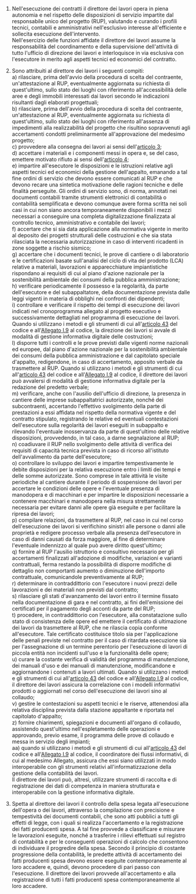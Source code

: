1. Nell'esecuzione dei contratti il direttore dei lavori opera in piena autonomia e nel rispetto delle disposizioni di servizio impartite dal responsabile unico del progetto (RUP), valutando e curando i profili tecnici, contabili e amministrativi nell'esclusivo interesse all'efficiente e sollecita esecuzione dell'intervento.<br>Nell'esercizio delle funzioni affidate il direttore dei lavori assume la responsabilità del coordinamento e della supervisione dell'attività di tutto l'ufficio di direzione dei lavori e interloquisce in via esclusiva con l'esecutore in merito agli aspetti tecnici ed economici del contratto.

2. Sono attribuiti al direttore dei lavori i seguenti compiti:<br>a) rilasciare, prima dell'avvio della procedura di scelta del contraente, un'attestazione al RUP, eventualmente aggiornata su richiesta di quest'ultimo, sullo stato dei luoghi con riferimento all'accessibilità delle aree e degli immobili interessati dai lavori secondo le indicazioni risultanti dagli elaborati progettuali;<br>b) rilasciare, prima dell'avvio della procedura di scelta del contraente, un'attestazione al RUP, eventualmente aggiornata su richiesta di quest'ultimo, sullo stato dei luoghi con riferimento all'assenza di impedimenti alla realizzabilità del progetto che risultino sopravvenuti agli accertamenti condotti preliminarmente all'approvazione del medesimo progetto;<br>c) provvedere alla consegna dei lavori ai sensi dell'[articolo 3](/allegato-2.14/articolo-3/1);<br>d) accettare i materiali e i componenti messi in opera e, se del caso, emettere motivato rifiuto ai sensi dell'[articolo 4](/allegato-2.14/articolo-4/2);<br>e) impartire all'esecutore le disposizioni e le istruzioni relative agli aspetti tecnici ed economici della gestione dell'appalto, emanando a tal fine ordini di servizio che devono essere comunicati al RUP e che devono recare una sintetica motivazione delle ragioni tecniche e delle finalità perseguite. Gli ordini di servizio sono, di norma, annotati nei documenti contabili tramite strumenti elettronici di contabilità o contabilità semplificata e devono comunque avere forma scritta nei soli casi in cui non siano ancora temporaneamente disponibili i mezzi necessari a conseguire una completa digitalizzazione finalizzata al controllo tecnico, amministrativo e contabile dei lavori;<br>f) accertare che si sia data applicazione alla normativa vigente in merito al deposito dei progetti strutturali delle costruzioni e che sia stata rilasciata la necessaria autorizzazione in caso di interventi ricadenti in zone soggette a rischio sismico;<br>g) accertare che i documenti tecnici, le prove di cantiere o di laboratorio e le certificazioni basate sull'analisi del ciclo di vita del prodotto (LCA) relative a materiali, lavorazioni e apparecchiature impiantistiche rispondano ai requisiti di cui al piano d'azione nazionale per la sostenibilità ambientale dei consumi della pubblica amministrazione;<br>h) verificare periodicamente il possesso e la regolarità, da parte dell'esecutore e del subappaltatore, della documentazione prevista dalle leggi vigenti in materia di obblighi nei confronti dei dipendenti;<br>i) controllare e verificare il rispetto dei tempi di esecuzione dei lavori indicati nel cronoprogramma allegato al progetto esecutivo e successivamente dettagliati nel programma di esecuzione dei lavori. Quando si utilizzano i metodi e gli strumenti di cui all'[articolo 43](/articolo-43/2) del codice e all'[Allegato I.9](/section/attachment-1-9/2) al codice, la direzione dei lavori si avvale di modalità di gestione informativa digitale delle costruzioni;<br>l) disporre tutti i controlli e le prove previsti dalle vigenti norme nazionali ed europee, dal piano d'azione nazionale per la sostenibilità ambientale dei consumi della pubblica amministrazione e dal capitolato speciale d'appalto, redigendone, in caso di accertamento, apposito verbale da trasmettere al RUP. Quando si utilizzano i metodi e gli strumenti di cui all'[articolo 43](/articolo-43/2) del codice e all'[Allegato I.9](/section/attachment-1-9/2) al codice, il direttore dei lavori può avvalersi di modalità di gestione informativa digitale per la redazione del predetto verbale;<br>m) verificare, anche con l'ausilio dell'ufficio di direzione, la presenza in cantiere delle imprese subappaltatrici autorizzate, nonché dei subcontraenti, accertando l'effettivo svolgimento della parte di prestazioni a essi affidata nel rispetto della normativa vigente e del contratto stipulato, registrando le relative ed eventuali contestazioni dell'esecutore sulla regolarità dei lavori eseguiti in subappalto e rilevando l'eventuale inosservanza da parte di quest'ultimo delle relative disposizioni, provvedendo, in tal caso, a darne segnalazione al RUP;<br>n) coadiuvare il RUP nello svolgimento delle attività di verifica dei requisiti di capacità tecnica prevista in caso di ricorso all'istituto dell'avvalimento da parte dell'esecutore;<br>o) controllare lo sviluppo dei lavori e impartire tempestivamente le debite disposizioni per la relativa esecuzione entro i limiti dei tempi e delle somme autorizzate. Sono comprese in tale attività le visite periodiche al cantiere durante il periodo di sospensione dei lavori per accertare le condizioni delle opere e l'eventuale presenza di manodopera e di macchinari e per impartire le disposizioni necessarie a contenere macchinari e manodopera nella misura strettamente necessaria per evitare danni alle opere già eseguite e per facilitare la ripresa dei lavori;<br>p) compilare relazioni, da trasmettere al RUP, nel caso in cui nel corso dell'esecuzione dei lavori si verifichino sinistri alle persone o danni alle proprietà e redigere processo verbale alla presenza dell'esecutore in caso di danni causati da forza maggiore, al fine di determinare l'eventuale indennizzo al quale può avere diritto quest'ultimo;<br>q) fornire al RUP l'ausilio istruttorio e consultivo necessario per gli accertamenti finalizzati all'adozione di modifiche, variazioni e varianti contrattuali, ferma restando la possibilità di disporre modifiche di dettaglio non comportanti aumento o diminuzione dell'importo contrattuale, comunicandole preventivamente al RUP;<br>r) determinare in contraddittorio con l'esecutore i nuovi prezzi delle lavorazioni e dei materiali non previsti dal contratto;<br>s) rilasciare gli stati d'avanzamento dei lavori entro il termine fissato nella documentazione di gara e nel contratto, ai fini dell'emissione dei certificati per il pagamento degli acconti da parte del RUP;<br>t) procedere, in contraddittorio con l'esecutore, alla constatazione sullo stato di consistenza delle opere ed emettere il certificato di ultimazione dei lavori da trasmettere al RUP, che ne rilascia copia conforme all'esecutore. Tale certificato costituisce titolo sia per l'applicazione delle penali previste nel contratto per il caso di ritardata esecuzione sia per l'assegnazione di un termine perentorio per l'esecuzione di lavori di piccola entità non incidenti sull'uso e la funzionalità delle opere;<br>u) curare la costante verifica di validità del programma di manutenzione, dei manuali d'uso e dei manuali di manutenzione, modificandone e aggiornandone i contenuti a lavori ultimati. Quando si utilizzano i metodi e gli strumenti di cui all'[articolo 43](/articolo-43/2) del codice e all'[Allegato I.9](/section/attachment-1-9/2) al codice, il direttore dei lavori assicura la correlazione con i modelli informativi prodotti o aggiornati nel corso dell'esecuzione dei lavori sino al collaudo;<br>v) gestire le contestazioni su aspetti tecnici e le riserve, attenendosi alla relativa disciplina prevista dalla stazione appaltante e riportata nel capitolato d'appalto;<br>z) fornire chiarimenti, spiegazioni e documenti all'organo di collaudo, assistendo quest'ultimo nell'espletamento delle operazioni e approvando, previo esame, il programma delle prove di collaudo e messa in servizio degli impianti;<br>aa) quando si utilizzano i metodi e gli strumenti di cui all'[articolo 43](/articolo-43/2) del codice e all'[Allegato I.9](/section/attachment-1-9/2) al codice, il coordinatore dei flussi informativi, di cui al medesimo Allegato, assicura che essi siano utilizzati in modo interoperabile con gli strumenti relativi all'informatizzazione della gestione della contabilità dei lavori.<br>Il direttore dei lavori può, altresì, utilizzare strumenti di raccolta e di registrazione dei dati di competenza in maniera strutturata e interoperabile con la gestione informativa digitale.

3. Spetta al direttore dei lavori il controllo della spesa legata all'esecuzione dell'opera o dei lavori, attraverso la compilazione con precisione e tempestività dei documenti contabili, che sono atti pubblici a tutti gli effetti di legge, con i quali si realizza l'accertamento e la registrazione dei fatti producenti spesa. A tal fine provvede a classificare e misurare le lavorazioni eseguite, nonché a trasferire i rilievi effettuati sul registro di contabilità e per le conseguenti operazioni di calcolo che consentono di individuare il progredire della spesa. Secondo il principio di costante progressione della contabilità, le predette attività di accertamento dei fatti producenti spesa devono essere eseguite contemporaneamente al loro accadere e, quindi, devono procedere di pari passo con l'esecuzione. Il direttore dei lavori provvede all'accertamento e alla registrazione di tutti i fatti producenti spesa contemporaneamente al loro accadere.